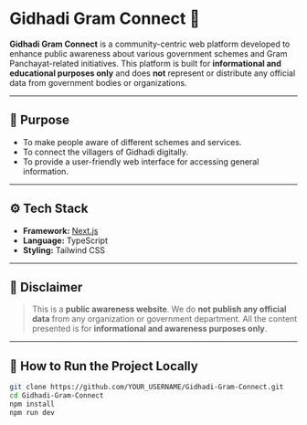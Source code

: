 # Gidhadi Gram Connect 🌾

**Gidhadi Gram Connect** is a community-centric web platform developed to enhance public awareness about various government schemes and Gram Panchayat-related initiatives. This platform is built for **informational and educational purposes only** and does **not** represent or distribute any official data from government bodies or organizations.

---

## 📌 Purpose

- To make people aware of different schemes and services.
- To connect the villagers of Gidhadi digitally.
- To provide a user-friendly web interface for accessing general information.

---

## ⚙️ Tech Stack

- **Framework:** [Next.js](https://nextjs.org/)
- **Language:** TypeScript
- **Styling:** Tailwind CSS

---

## 🚫 Disclaimer

> This is a **public awareness website**. We do **not publish any official data** from any organization or government department. All the content presented is for **informational and awareness purposes only**.

---

## 🚀 How to Run the Project Locally

```bash
git clone https://github.com/YOUR_USERNAME/Gidhadi-Gram-Connect.git
cd Gidhadi-Gram-Connect
npm install
npm run dev
